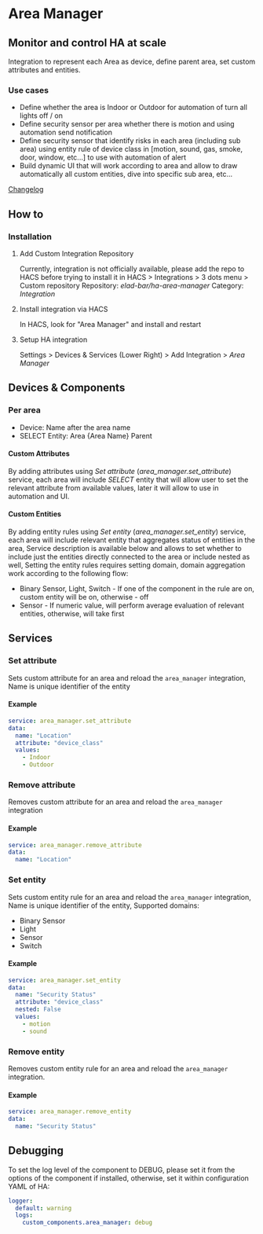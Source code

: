 # Area Manager

## Monitor and control HA at scale

Integration to represent each Area as device, define parent area, set custom attributes and entities.

### Use cases

- Define whether the area is Indoor or Outdoor for automation of turn all lights off / on
- Define security sensor per area whether there is motion and using automation send notification
- Define security sensor that identify risks in each area (including sub area) using entity rule of device class in [motion, sound, gas, smoke, door, window, etc...] to use with automation of alert
- Build dynamic UI that will work according to area and allow to draw automatically all custom entities, dive into specific sub area, etc...

[Changelog](https://github.com/elad-bar/ha-area-manager/blob/master/CHANGELOG.md)

## How to

### Installation

1. Add Custom Integration Repository

   Currently, integration is not officially available, please add the repo to HACS before trying to install it in HACS > Integrations > 3 dots menu > Custom repository
   Repository: _elad-bar/ha-area-manager_
   Category: _Integration_

2. Install integration via HACS

   In HACS, look for "Area Manager" and install and restart

3. Setup HA integration

   Settings > Devices & Services (Lower Right) > Add Integration > _Area Manager_

## Devices & Components

### Per area

- Device: Name after the area name
- SELECT Entity: Area {Area Name} Parent

#### Custom Attributes

By adding attributes using _Set attribute_ (_area_manager.set_attribute_) service, each area will include _SELECT_ entity that will allow user to set the relevant attribute from available values,
later it will allow to use in automation and UI.

#### Custom Entities

By adding entity rules using _Set entity_ (_area_manager.set_entity_) service, each area will include relevant entity that aggregates status of entities in the area,
Service description is available below and allows to set whether to include just the entities directly connected to the area or include nested as well,
Setting the entity rules requires setting domain, domain aggregation work according to the following flow:

- Binary Sensor, Light, Switch - If one of the component in the rule are on, custom entity will be on, otherwise - off
- Sensor - If numeric value, will perform average evaluation of relevant entities, otherwise, will take first

## Services

### Set attribute

Sets custom attribute for an area and reload the `area_manager` integration,
Name is unique identifier of the entity

#### Example

```yaml
service: area_manager.set_attribute
data:
  name: "Location"
  attribute: "device_class"
  values:
    - Indoor
    - Outdoor
```

### Remove attribute

Removes custom attribute for an area and reload the `area_manager` integration

#### Example

```yaml
service: area_manager.remove_attribute
data:
  name: "Location"
```

### Set entity

Sets custom entity rule for an area and reload the `area_manager` integration,
Name is unique identifier of the entity,
Supported domains:

- Binary Sensor
- Light
- Sensor
- Switch

#### Example

```yaml
service: area_manager.set_entity
data:
  name: "Security Status"
  attribute: "device_class"
  nested: False
  values:
    - motion
    - sound
```

### Remove entity

Removes custom entity rule for an area and reload the `area_manager` integration.

#### Example

```yaml
service: area_manager.remove_entity
data:
  name: "Security Status"
```

## Debugging

To set the log level of the component to DEBUG, please set it from the options of the component if installed, otherwise, set it within configuration YAML of HA:

```yaml
logger:
  default: warning
  logs:
    custom_components.area_manager: debug
```
